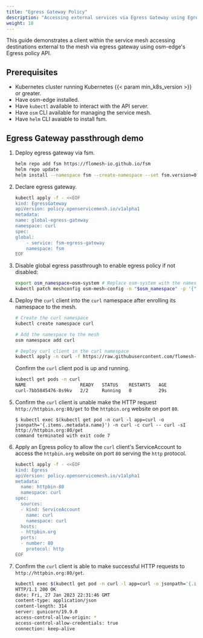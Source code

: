 ```yaml
---
title: "Egress Gateway Policy"
description: "Accessing external services via Egress Gateway using Egress policies"
weight: 18
---
```


This guide demonstrates a client within the service mesh accessing destinations external to the mesh via egress gateway using osm-edge's Egress policy API.

## Prerequisites

- Kubernetes cluster running Kubernetes {{< param min_k8s_version >}} or greater.
- Have osm-edge installed.
- Have `kubectl` available to interact with the API server.
- Have `osm` CLI available for managing the service mesh.
- Have `helm` CLI avaiable to install fsm.

## Egress Gateway passthrough demo

1. Deploy egress gateway via fsm.
    ```bash
    helm repo add fsm https://flomesh-io.github.io/fsm
    helm repo update
    helm install --namespace fsm --create-namespace --set fsm.version=0.2.0 --set fsm.egressGateway.enabled=true fsm fsm/fsm
    ```
2. Declare egress gateway.
    
    ```bash
    kubectl apply -f - <<EOF
    kind: EgressGateway
    apiVersion: policy.openservicemesh.io/v1alpha1
    metadata:
    name: global-egress-gateway
    namespace: curl
    spec:
    global:
        - service: fsm-egress-gateway
        namespace: fsm
    EOF
    ```
   

3. Disable global egress passthrough to enable egress policy if not disabled:
    ```bash
    export osm_namespace=osm-system # Replace osm-system with the namespace where osm-edge is installed
    kubectl patch meshconfig osm-mesh-config -n "$osm_namespace" -p '{"spec":{"traffic":{"enableEgress":false}}}'  --type=merge
    ```

4. Deploy the `curl` client into the `curl` namespace after enrolling its namespace to the mesh.

    ```bash
    # Create the curl namespace
    kubectl create namespace curl

    # Add the namespace to the mesh
    osm namespace add curl

    # Deploy curl client in the curl namespace
    kubectl apply -n curl -f https://raw.githubusercontent.com/flomesh-io/osm-edge-docs/{{< param osm_branch >}}/manifests/samples/curl/curl.yaml
    ```

    Confirm the `curl` client pod is up and running.

    ```bash
    kubectl get pods -n curl 
    NAME                    READY   STATUS    RESTARTS   AGE
    curl-7bb5845476-8s9kv   2/2     Running   0          29s
    ```

5. Confirm the `curl` client is unable make the HTTP request `http://httpbin.org:80/get` to the `httpbin.org` website on port `80`.
    ```console
    $ kubectl exec $(kubectl get pod -n curl -l app=curl -o jsonpath='{.items..metadata.name}') -n curl -c curl -- curl -sI http://httpbin.org:80/get
    command terminated with exit code 7
    ```

6. Apply an Egress policy to allow the `curl` client's ServiceAccount to access the `httpbin.org` website on port `80` serving the `http` protocol.
    
    ```bash
    kubectl apply -f - <<EOF
    kind: Egress
    apiVersion: policy.openservicemesh.io/v1alpha1
    metadata:
      name: httpbin-80
      namespace: curl
    spec:
      sources:
      - kind: ServiceAccount
        name: curl
        namespace: curl
      hosts:
      - httpbin.org
      ports:
      - number: 80
        protocol: http
    EOF

7. Confirm the `curl` client is able to make successful HTTP requests to `http://httpbin.org:80/get`.

    ```bash
    kubectl exec $(kubectl get pod -n curl -l app=curl -o jsonpath='{.items..metadata.name}') -n curl -c curl -- curl -sI http://httpbin.org:80/get
    HTTP/1.1 200 OK
    date: Fri, 27 Jan 2023 22:31:46 GMT
    content-type: application/json
    content-length: 314
    server: gunicorn/19.9.0
    access-control-allow-origin: *
    access-control-allow-credentials: true
    connection: keep-alive
    ```